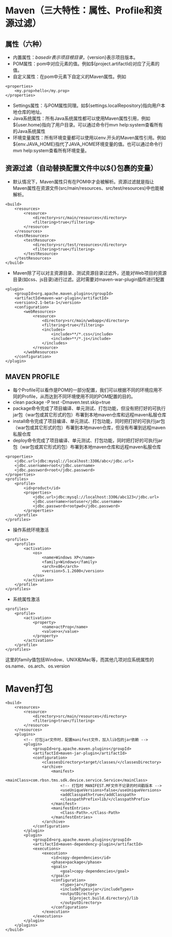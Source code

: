 # Maven（三大特性：属性、Profile和资源过滤）
## 属性（六种）
* 内置属性：${basedir}表示项目根目录，${version}表示项目版本。
* POM属性：pom中对应元素的值。例如${project.artifactId}对应了<project><artifactId>元素的值。
* 自定义属性：在pom中<properties>元素下自定义的Maven属性。例如
```
<properties>  
	<my.prop>hello</my.prop>  
</properties>
```
* Settings属性：与POM属性同理。如${settings.localRepository}指向用户本地仓库的地址。
* Java系统属性：所有Java系统属性都可以使用Maven属性引用，例如${user.home}指向了用户目录。可以通过命令行mvn help:system查看所有的Java系统属性
* 环境变量属性：所有环境变量都可以使用以env.开头的Maven属性引用。例如${env.JAVA_HOME}指代了JAVA_HOME环境变量的值。也可以通过命令行mvn help:system查看所有环境变量。

## 资源过滤（自动替换配置文件中以${}包裹的变量）
* 默认情况下，Maven属性只有在POM中才会被解析。资源过滤就是指让Maven属性在资源文件(src/main/resources、src/test/resources)中也能被解析。
```
<build>
	<resources>
		<resource>
			<directory>src/main/resources</directory>
			<filtering>true</filtering>
		</resource>
	</resources>
	<testResources>
		<testResource>
			<directory>src/test/resources</directory>
			<filtering>true</filtering>
		</testResource>
	</testResources>
</build>
```
* Maven除了可以对主资源目录、测试资源目录过滤外，还能对Web项目的资源目录(如css、js目录)进行过滤。这时需要对maven-war-plugin插件进行配置
```
<plugin>  
    <groupId>org.apache.maven.plugins</groupId>  
    <artifactId>maven-war-plugin</artifactId>  
    <version>2.1-beta-1</version>  
    <configuration>  
        <webResources>  
            <resource>  
                <directory>src/main/webapp</directory>  
                <filtering>true</filtering>  
                <includes>  
                    <include>**/*.css</include>  
                    <include>**/*.js</include>  
                </includes>  
            </resource>  
        </webResources>  
    </configuration>  
</plugin>
```

## MAVEN PROFILE
* 每个Profile可以看作是POM的一部分配置，我们可以根据不同的环境应用不同的Profile，从而达到不同环境使用不同的POM配置的目的。
* clean package -P test -Dmaven.test.skip=true
* package命令完成了项目编译、单元测试、打包功能，但没有把打好的可执行jar包（war包或其它形式的包）布署到本地maven仓库和远程maven私服仓库
* install命令完成了项目编译、单元测试、打包功能，同时把打好的可执行jar包（war包或其它形式的包）布署到本地maven仓库，但没有布署到远程maven私服仓库
* deploy命令完成了项目编译、单元测试、打包功能，同时把打好的可执行jar包（war包或其它形式的包）布署到本地maven仓库和远程maven私服仓库　
```
<properties>
    <jdbc.url>jdbc:mysql://localhost:3306/abc</jdbc.url>
    <jdbc.username>root</jdbc.username>
    <jdbc.password>root</jdbc.password>
</properties>
<profiles>
	<profile>
		<id>product</id>
		<properties>
			<jdbc.url>jdbc:mysql://localhost:3306/abc123</jdbc.url>
			<jdbc.username>rootuser</jdbc.username>
			<jdbc.password>rootpwd</jdbc.password>
		</properties>
	</profile>
</profiles>
```
* 操作系统环境激活
```
<profiles>  
	<profile>  
		<activation>  
			<os>  
				<name>Windows XP</name>  
				<family>Windows</family>  
				<arch>x86</arch>  
				<version>5.1.2600</version>  
			</os>  
		</activation>  
	</profile>  
</profiles>
```
* 系统属性激活
```
<profiles>  
	<profile>  
		<activation>  
			<property>  
				<name>actProp</name>  
				<value>x</value>  
			</property>  
		</activation>  
	</profile>  
</profiles>
```
这里的family值包括Window、UNIX和Mac等，而其他几项对应系统属性的os.name、os.arch、os.version

# Maven打包
```
<build>
	<resources>
		<resource>
			<directory>src/main/resources</directory>
			<filtering>true</filtering>
		</resource>
	</resources>
	<plugins>
		<!-- 打包jar文件时，配置manifest文件，加入lib包的jar依赖 -->
		<plugin>
			<groupId>org.apache.maven.plugins</groupId>
			<artifactId>maven-jar-plugin</artifactId>
			<configuration>
				<classesDirectory>target/classes/</classesDirectory>
				<archive>
					<manifest>
						<mainClass>com.rbsn.tms.sdk.device.service.Service</mainClass>
						<!-- 打包时 MANIFEST.MF文件不记录的时间戳版本 -->
						<useUniqueVersions>false</useUniqueVersions>
						<addClasspath>true</addClasspath>
						<classpathPrefix>lib/</classpathPrefix>
					</manifest>
					<manifestEntries>
						<Class-Path>.</Class-Path>
					</manifestEntries>
				</archive>
			</configuration>
		</plugin>
		<plugin>
			<groupId>org.apache.maven.plugins</groupId>
			<artifactId>maven-dependency-plugin</artifactId>
			<executions>
				<execution>
					<id>copy-dependencies</id>
					<phase>package</phase>
					<goals>
						<goal>copy-dependencies</goal>
					</goals>
					<configuration>
						<type>jar</type>
						<includeTypes>jar</includeTypes>
						<outputDirectory>
							${project.build.directory}/lib
						</outputDirectory>
					</configuration>
				</execution>
			</executions>
		</plugin>
	</plugins>
</build>
```

